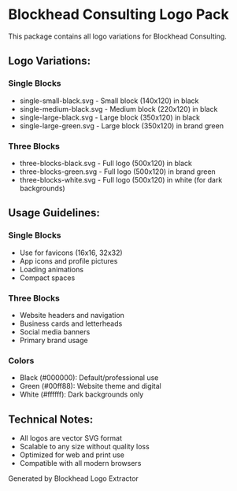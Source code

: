 # Blockhead Consulting Logo Pack

This package contains all logo variations for Blockhead Consulting.

## Logo Variations:

### Single Blocks
- single-small-black.svg - Small block (140x120) in black
- single-medium-black.svg - Medium block (220x120) in black  
- single-large-black.svg - Large block (350x120) in black
- single-large-green.svg - Large block (350x120) in brand green

### Three Blocks
- three-blocks-black.svg - Full logo (500x120) in black
- three-blocks-green.svg - Full logo (500x120) in brand green
- three-blocks-white.svg - Full logo (500x120) in white (for dark backgrounds)

## Usage Guidelines:

### Single Blocks
- Use for favicons (16x16, 32x32)
- App icons and profile pictures
- Loading animations
- Compact spaces

### Three Blocks
- Website headers and navigation
- Business cards and letterheads
- Social media banners
- Primary brand usage

### Colors
- Black (#000000): Default/professional use
- Green (#00ff88): Website theme and digital
- White (#ffffff): Dark backgrounds only

## Technical Notes:
- All logos are vector SVG format
- Scalable to any size without quality loss
- Optimized for web and print use
- Compatible with all modern browsers

Generated by Blockhead Logo Extractor
